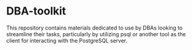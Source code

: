 # DBA-toolkit
This repository contains materials dedicated to use by DBAs looking to streamline their tasks, particularly by utilizing psql or another tool as the client for interacting with the PostgreSQL server.
